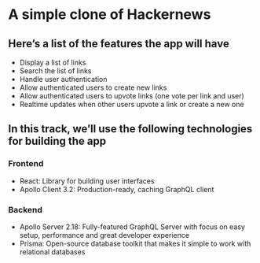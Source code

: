 # A simple clone of Hackernews

## Here’s a list of the features the app will have

- Display a list of links
- Search the list of links
- Handle user authentication
- Allow authenticated users to create new links
- Allow authenticated users to upvote links (one vote per link and user)
- Realtime updates when other users upvote a link or create a new one

## In this track, we’ll use the following technologies for building the app

### Frontend

- React: Library for building user interfaces
- Apollo Client 3.2: Production-ready, caching GraphQL client

### Backend

- Apollo Server 2.18: Fully-featured GraphQL Server with focus on easy setup, performance and great developer experience
- Prisma: Open-source database toolkit that makes it simple to work with relational databases
